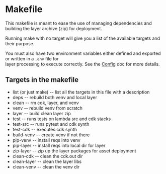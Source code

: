 # Makefile
This makefile is meant to ease the use of managing dependencies and building the layer archive (zip) for deployment.

Running make with no target will give you a list of the available targets and their purpose.

You must also have two environment variables either defined and exported or written in a `.env` file for   
layer processing to execute correctly. See the [Config](dotenv.md) doc for more details. 

## Targets in the makefile
* list (or just make) -- list all the targets in this file with a description
* deps  -- rebuild both venv and local layer
* clean -- rm cdk, layer, and venv
* venv -- rebuild venv from scratch
* layer -- build clean layer zip
* test -- runs tests on lambda src and cdk stacks
* test-src -- runs pytest and cdk synth
* test-cdk -- executes cdk synth
* build-venv -- create venv if not there
* pip-venv -- install reqs into venv
* pip-layer -- install reqs into local dir for layer
* zip-layer -- zip up the layer packages for asset deployment
* clean-cdk -- clean the cdk.out dir
* clean-layer -- clean the layer libs
* clean-venv -- clean the venv dir
